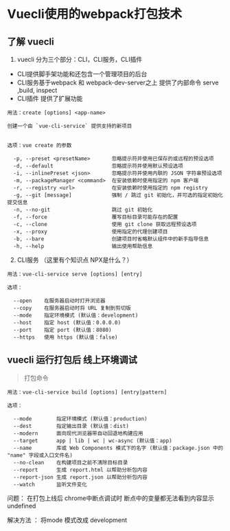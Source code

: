 <!--
 * @Author: sunxiaofan
 * @Date: 2019-11-04 16:58:06
 * @LastEditTime: 2019-11-04 18:00:51
 * @LastEditors: Please set LastEditors
 * @Description: In User Settings Edit
 * @FilePath: \myvuepress\docs\每日一学\1-Vuecli使用的webpack打包技术.md
 -->
# Vuecli使用的webpack打包技术
## 了解 vuecli
1. vuecli 分为三个部分：CLI，CLI服务，CLI插件
- CLI提供脚手架功能和还包含一个管理项目的后台
- CLI服务基于webpack 和 webpack-dev-server之上 提供了内部命令 serve ,build, inspect
- CLI插件 提供了扩展功能

```
用法：create [options] <app-name>

创建一个由 `vue-cli-service` 提供支持的新项目


选项：vue create 的参数

  -p, --preset <presetName>       忽略提示符并使用已保存的或远程的预设选项
  -d, --default                   忽略提示符并使用默认预设选项
  -i, --inlinePreset <json>       忽略提示符并使用内联的 JSON 字符串预设选项
  -m, --packageManager <command>  在安装依赖时使用指定的 npm 客户端
  -r, --registry <url>            在安装依赖时使用指定的 npm registry
  -g, --git [message]             强制 / 跳过 git 初始化，并可选的指定初始化提交信息
  -n, --no-git                    跳过 git 初始化
  -f, --force                     覆写目标目录可能存在的配置
  -c, --clone                     使用 git clone 获取远程预设选项
  -x, --proxy                     使用指定的代理创建项目
  -b, --bare                      创建项目时省略默认组件中的新手指导信息
  -h, --help                      输出使用帮助信息
```


2. CLI服务 （这里有个知识点 NPX是什么？）
```
用法：vue-cli-service serve [options] [entry]

选项：

  --open    在服务器启动时打开浏览器
  --copy    在服务器启动时将 URL 复制到剪切版
  --mode    指定环境模式 (默认值：development)
  --host    指定 host (默认值：0.0.0.0)
  --port    指定 port (默认值：8080)
  --https   使用 https (默认值：false)
```






## vuecli 运行打包后 线上环境调试
> 打包命令

```
用法：vue-cli-service build [options] [entry|pattern]

选项：

  --mode        指定环境模式 (默认值：production)
  --dest        指定输出目录 (默认值：dist)
  --modern      面向现代浏览器带自动回退地构建应用
  --target      app | lib | wc | wc-async (默认值：app)
  --name        库或 Web Components 模式下的名字 (默认值：package.json 中的 "name" 字段或入口文件名)
  --no-clean    在构建项目之前不清除目标目录
  --report      生成 report.html 以帮助分析包内容
  --report-json 生成 report.json 以帮助分析包内容
  --watch       监听文件变化
```

问题： 在打包上线后 chrome中断点调试时 断点中的变量都无法看到内容显示 undefined

解决方法 ： 将mode 模式改成 development